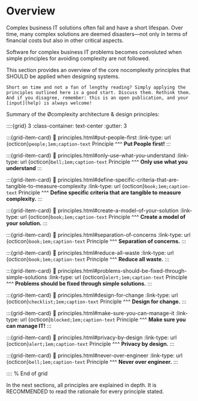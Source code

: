 # Overview 


Complex business IT solutions often fail and have a short lifespan. Over time, many complex solutions are deemed disasters—not only in terms of financial costs but also in other critical aspects.

Software for complex business IT problems becomes convoluted when simple principles for avoiding complexity are not followed.


This section provides an overview of the core nocomplexity principles that SHOULD be applied when designing systems.


```{hint}
Short on time and not a fan of lengthy reading? Simply applying the principles outlined here is a good start. Discuss them. Rethink them. And if you disagree, remember: this is an open publication, and your [input](help) is always welcome!

```




Summary of the Øcomplexity architecture & design principles:

::::{grid} 3
:class-container: text-center
:gutter: 3

:::{grid-item-card}
:link: principles.html#put-people-first
:link-type: url
{octicon}`people;1em;caption-text` Principle
^^^
**Put People first!** 
:::

:::{grid-item-card}
:link: principles.html#only-use-what-you-understand
:link-type: url
{octicon}`bell;1em;caption-text` Principle
^^^
**Only use what you understand**
:::

:::{grid-item-card}
:link: principles.html#define-specific-criteria-that-are-tangible-to-measure-complexity
:link-type: url
{octicon}`book;1em;caption-text` Principle
^^^
**Define specific criteria that are tangible to measure complexity.**
:::

:::{grid-item-card}
:link: principles.html#create-a-model-of-your-solution
:link-type: url
{octicon}`book;1em;caption-text` Principle
^^^
**Create a model of your solution.**
:::


:::{grid-item-card}
:link: principles.html#separation-of-concerns
:link-type: url
{octicon}`book;1em;caption-text` Principle
^^^
**Separation of concerns.**
:::


:::{grid-item-card}
:link: principles.html#reduce-all-waste
:link-type: url
{octicon}`book;1em;caption-text` Principle
^^^
**Reduce all waste.**
:::


:::{grid-item-card}
:link: principles.html#problems-should-be-fixed-through-simple-solutions
:link-type: url
{octicon}`alert;1em;caption-text` Principle
^^^
**Problems should be fixed through simple solutions.**
:::

:::{grid-item-card}
:link: principles.html#design-for-change
:link-type: url
{octicon}`checklist;1em;caption-text` Principle
^^^
**Design for change.**
:::

:::{grid-item-card}
:link: principles.html#make-sure-you-can-manage-it
:link-type: url
{octicon}`blocked;1em;caption-text` Principle
^^^
**Make sure you can manage IT!**
:::

:::{grid-item-card}
:link: principles.html#privacy-by-design
:link-type: url
{octicon}`alert;1em;caption-text` Principle
^^^
**Privacy by design.**
:::

:::{grid-item-card}
:link: principles.html#never-over-engineer
:link-type: url
{octicon}`bell;1em;caption-text` Principle
^^^
**Never over engineer.**
:::

::::
% End of grid





In the next sections, all principles are explained in depth. It is RECOMMENDED to read the rationale for every principle stated. 
